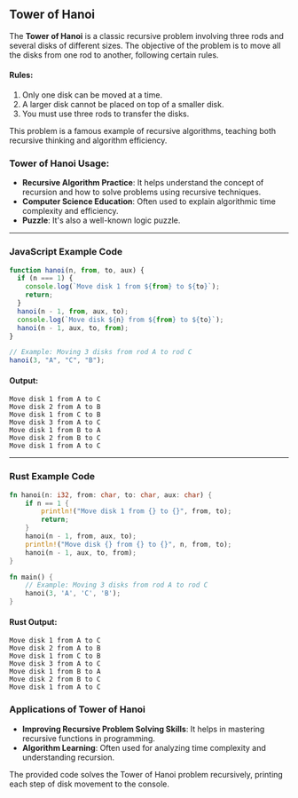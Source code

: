 ## Tower of Hanoi

The **Tower of Hanoi** is a classic recursive problem involving three rods and several disks of different sizes. The objective of the problem is to move all the disks from one rod to another, following certain rules.

#### Rules:

1. Only one disk can be moved at a time.
2. A larger disk cannot be placed on top of a smaller disk.
3. You must use three rods to transfer the disks.

This problem is a famous example of recursive algorithms, teaching both recursive thinking and algorithm efficiency.

### Tower of Hanoi Usage:

- **Recursive Algorithm Practice**: It helps understand the concept of recursion and how to solve problems using recursive techniques.
- **Computer Science Education**: Often used to explain algorithmic time complexity and efficiency.
- **Puzzle**: It's also a well-known logic puzzle.

---

### JavaScript Example Code

```javascript
function hanoi(n, from, to, aux) {
  if (n === 1) {
    console.log(`Move disk 1 from ${from} to ${to}`);
    return;
  }
  hanoi(n - 1, from, aux, to);
  console.log(`Move disk ${n} from ${from} to ${to}`);
  hanoi(n - 1, aux, to, from);
}

// Example: Moving 3 disks from rod A to rod C
hanoi(3, "A", "C", "B");
```

#### Output:

```
Move disk 1 from A to C
Move disk 2 from A to B
Move disk 1 from C to B
Move disk 3 from A to C
Move disk 1 from B to A
Move disk 2 from B to C
Move disk 1 from A to C
```

---

### Rust Example Code

```rust
fn hanoi(n: i32, from: char, to: char, aux: char) {
    if n == 1 {
        println!("Move disk 1 from {} to {}", from, to);
        return;
    }
    hanoi(n - 1, from, aux, to);
    println!("Move disk {} from {} to {}", n, from, to);
    hanoi(n - 1, aux, to, from);
}

fn main() {
    // Example: Moving 3 disks from rod A to rod C
    hanoi(3, 'A', 'C', 'B');
}
```

#### Rust Output:

```
Move disk 1 from A to C
Move disk 2 from A to B
Move disk 1 from C to B
Move disk 3 from A to C
Move disk 1 from B to A
Move disk 2 from B to C
Move disk 1 from A to C
```

### Applications of Tower of Hanoi

- **Improving Recursive Problem Solving Skills**: It helps in mastering recursive functions in programming.
- **Algorithm Learning**: Often used for analyzing time complexity and understanding recursion.

The provided code solves the Tower of Hanoi problem recursively, printing each step of disk movement to the console.
